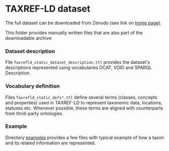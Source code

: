 # TAXREF-LD dataset

The full dataset can be downloaded from Zenodo (see link on [home page](..)).

This folder provides manually written files that are also part of the downloadable archive:

### Dataset description 

File `Taxrefld_static_dataset_description.ttl` provides the dataset's descriptions represented using vocabularies DCAT, VOID and SPARQL Description.

### Vocabulary definition

Files `Taxrefld_static_defs*.ttl` define several terms (classes, concepts and properties) used in TAXREF-LD to represent taxonomic data, locations, statuses etc. Whenever possible, these terms are aligned with counterparts from thrid-party ontologies.


### Example

Directory [examples](examples) provides a few files with typical example of how a taxon and its related information are represented.


